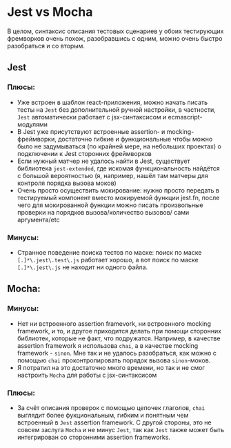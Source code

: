 # Jest vs Mocha

В целом, синтаксис описания тестовых сценариев у обоих тестирующих фремворков очень похож, разобравшись с одним, можно очень быстро разобраться и со вторым.

## Jest

### Плюсы:
* Уже встроен в шаблон react-приложения, можно начать писать тесты на `Jest` без дополнительной ручной настройки, в частности, `Jest` автоматически работает с 
jsx-синтаксисом и ecmascript-модулями
* В Jest уже присутствуют встроенные assertion- и mocking- фреймворки, достаточно гибкие и функциональные чтобы можно было не задумываться (по крайней мере,
на небольших проектах) о подключении к Jest сторонних фреймворков
* Если нужный матчер не удалось найти в Jest, существует библиотека `jest-extended`, где искомая функциональность найдётся с большой вероятностью 
(я, например, нашёл там матчеры для контроля порядка вызова моков)
* Очень просто осуществить мокирование: нужно просто передать в тестируемый компонент вместо мокируемой функции jest.fn, 
после чего для мокированной функции можно писать произвольные проверки на порядков вызова/количество вызовов/ сами аргумента/etc

### Минусы:
* Странное поведение поиска тестов по маске: поиск по маске `[.]*\.jest\.test\.js` работает хорошо, а вот поиск по маске `[.]*\.jest\.js` 
не находит ни одного файла.

## Mocha:

### Минусы:
* Нет ни встроенного assertion framevork, ни встроенного mocking framework, и то, и другое приходится делать при помощи сторонних библиотек, которые не факт, 
что подружатся. Например, в качестве assertion framework я использова `chai`, а в качестве mocking framework - `sinon`. Мне так и не удалось разобраться, как
можно с помощью `chai` проконтролировать порядок вызова `sinon`-моков.
* Я потратил на это достаточно много времени, но так и не смог настроить `Mocha` для работы с jsx-синтаксисом

### Плюсы:
* За счёт описания проверок с помощью цепочек глаголов, `chai` выглядит более фукциональным, гибким и понятным чем встроенный в `Jest` assertion framework.
С другой стороны, это не совсем заслуга `Mocha` и не минус `Jest`, так как `Jest` также может быть интегрирован со сторонними assertion frameworks.

